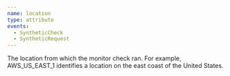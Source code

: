 ```yaml
---
name: location
type: attribute
events:
  - SyntheticCheck
  - SyntheticRequest
---
```


The location from which the monitor check ran. For example, AWS\_US\_EAST\_1 identifies a location on the east coast of the United States.